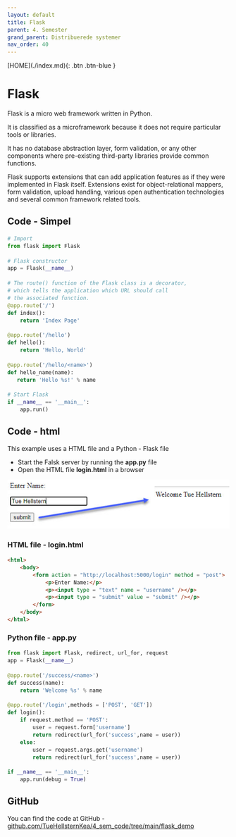 ```yaml
---
layout: default
title: Flask
parent: 4. Semester
grand_parent: Distribuerede systemer
nav_order: 40
---
```


<span class="fs-1">
[HOME](./index.md){: .btn .btn-blue }
</span>

# Flask
Flask is a micro web framework written in Python.

It is classified as a microframework because it does not require particular tools or libraries.

It has no database abstraction layer, form validation, or any other components where pre-existing third-party libraries provide common functions. 

Flask supports extensions that can add application features as if they were implemented in Flask itself. Extensions exist for object-relational mappers, form validation, upload handling, various open authentication technologies and several common framework related tools.

## Code - Simpel

```python
# Import
from flask import Flask

# Flask constructor
app = Flask(__name__)

# The route() function of the Flask class is a decorator,
# which tells the application which URL should call
# the associated function.
@app.route('/')
def index():
    return 'Index Page'

@app.route('/hello')
def hello():
    return 'Hello, World'

@app.route('/hello/<name>')
def hello_name(name):
   return 'Hello %s!' % name

# Start Flask
if __name__ == '__main__':
	app.run()
```

## Code - html
This example uses a HTML file and a Python - Flask file

- Start the Falsk server by running the **app.py** file
- Open the HTML file **login.html** in a browser

![](./_image/flask_2.jpg)

### HTML file - login.html

```html
<html>
    <body>	
        <form action = "http://localhost:5000/login" method = "post">
            <p>Enter Name:</p>
            <p><input type = "text" name = "username" /></p>
            <p><input type = "submit" value = "submit" /></p>
        </form>	
    </body>
</html>
```

### Python file - app.py

```python
from flask import Flask, redirect, url_for, request
app = Flask(__name__)

@app.route('/success/<name>')
def success(name):
    return 'Welcome %s' % name

@app.route('/login',methods = ['POST', 'GET'])
def login():
    if request.method == 'POST':
        user = request.form['username']
        return redirect(url_for('success',name = user))
    else:
        user = request.args.get('username')
        return redirect(url_for('success',name = user))

if __name__ == '__main__':
    app.run(debug = True)
```    

## GitHub
You can find the code at GitHub - [github.com/TueHellsternKea/4_sem_code/tree/main/flask_demo](https://github.com/TueHellsternKea/4_sem_code/tree/main/flask_demo)


